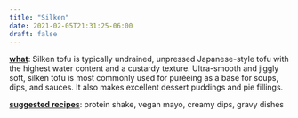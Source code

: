 ```yaml
---
title: "Silken"
date: 2021-02-05T21:31:25-06:00
draft: false
---
```

<u><b>what</b></u>: Silken tofu is typically undrained, unpressed Japanese-style tofu with the highest water content and a custardy texture. Ultra-smooth and jiggly soft, silken tofu is most commonly used for puréeing as a base for soups, dips, and sauces. It also makes excellent dessert puddings and pie fillings.
<p></p>
<u><b>suggested recipes</b></u>: protein shake, vegan mayo, creamy dips, gravy dishes